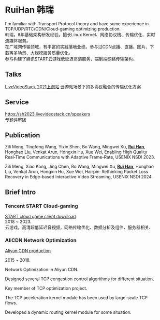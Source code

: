 # RuiHan 韩瑞   
I'm familiar with Transport Protocol theory and have some experience in TCP/UDP/RTC/CDN/Cloud-gaming optimizing production.  
韩瑞，8年基础架构研发经验。擅长Linux Kernel、网络协议栈、传输优化、实时流媒体服务。  
在广域网传输领域，有丰富的实践落地业绩。参与过CDN点播、直播、图片、下载等多场景、大规模服务质量优化。  
参与构建了腾讯START云游戏低延迟高清服务，端到端网络传输架构。  
  

## Talks   
[LiveVideoStack 2021上海站](https://sh2021.livevideostack.cn/speakers/3274)
云游戏场景下的多协议融合的传输优化方案    
  
   
## Service
https://sh2023.livevideostack.cn/speakers  
专题评审团  

  
## Publication  
Zili Meng, Tingfeng Wang, Yixin Shen, Bo Wang, Mingwei Xu, <u>**Rui Han**</u>, Honghao Liu, Venkat Arun, Hongxin Hu, Xue Wei,
Enabling High Quality Real-Time Communications with Adaptive Frame-Rate,
USENIX NSDI 2023.  

Zili Meng, Xiao Kong, Jing Chen, Bo Wang, Mingwei Xu, <u>**Rui Han**</u>, Honghao Liu, Venkat Arun, Hongxin Hu, Xue Wei,
Hairpin: Rethinking Packet Loss Recovery in Edge-based Interactive Video Streaming,
USENIX NSDI 2024.

   
## Brief Intro  

### Tencent START Cloud-gaming 
[START cloud game client download](https://start.qq.com/)   
2018 ~ 2023.     
云游戏，高清超低延迟音视频，网络传输优化、数据分析及组件、服务器相关.   


### AliCDN Network Optimization 
[Aliyun CDN production](https://help.aliyun.com/document_detail/27101.html)  

2015 ~ 2018.  

Network Optimization in Aliyun CDN.  

Designed several TCP congestion control algorithms for different situation. 

Key member of TCP optimization project.  

The TCP acceleration kernel module has been used by large-scale TCP flows. 

Developed a dynamic routing kernel module for some situation.  

